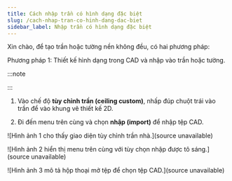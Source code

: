 ```yaml
---
title: Cách nhập trần có hình dạng đặc biệt
slug: /cach-nhap-tran-co-hinh-dang-dac-biet
sidebar_label: Nhập trần có hình dạng đặc biệt
---
```


Xin chào, để tạo trần hoặc tường nền không đều, có hai phương pháp:

Phương pháp 1: Thiết kế hình dạng trong CAD và nhập vào trần hoặc tường.

:::note

:::

1. Vào chế độ **tùy chỉnh trần (ceiling custom)**, nhấp đúp chuột trái vào trần để vào khung vẽ thiết kế 2D.

2. Đi đến menu trên cùng và chọn **nhập (import)** để nhập tệp CAD.

![Hình ảnh 1 cho thấy giao diện tùy chỉnh trần nhà.](source unavailable)

![Hình ảnh 2 hiển thị menu trên cùng với tùy chọn nhập được tô sáng.](source unavailable)

![Hình ảnh 3 mô tả hộp thoại mở tệp để chọn tệp CAD.](source unavailable)